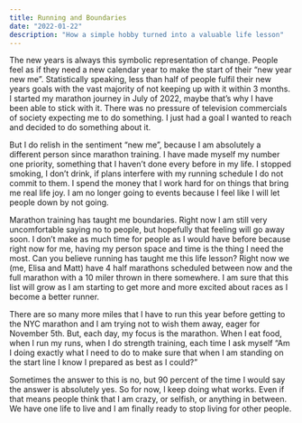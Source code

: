 ```yaml
---
title: Running and Boundaries
date: "2022-01-22"
description: "How a simple hobby turned into a valuable life lesson"
---
```

The new years is always this symbolic representation of change. People feel as if they need a new calendar year to make the start of their “new year new me”. Statistically speaking, less than half of people fulfil their new years goals with the vast majority of not keeping up with it within 3 months. 
I started my marathon journey in July of 2022, maybe that’s why I have been able to stick with it. There was no pressure of television commercials of society expecting me to do something. I just had a goal I wanted to reach and decided to do something about it.

But I do relish in the sentiment “new me”, because I am absolutely a different person since marathon training. I have made myself my number one priority, something that I haven’t done every before in my life. I stopped smoking, I don’t drink, if plans interfere with my running schedule I do not commit to them. I spend the money that I work hard for on things that bring me real life joy. I am no longer going to events because I feel like I will let people down by not going. 

Marathon training has taught me boundaries. Right now I am still very uncomfortable saying no to people, but hopefully that feeling will go away soon. I don’t make as much time for people as I would have before because right now for me, having my person space and time is the thing I need the most. Can you believe running has taught me this life lesson? 
Right now we (me, Elisa and Matt) have 4 half marathons scheduled between now and the full marathon with a 10 miler thrown in there somewhere. I am sure that this list will grow as I am starting to get more and more excited about races as I become a better runner.

There are so many more miles that I have to run this year before getting to the NYC marathon and I am trying not to wish them away, eager for November 5th. But, each day, my focus is the marathon. When I eat food, when I run my runs, when I do strength training, each time I ask myself “Am I doing exactly what I need to do to make sure that when I am standing on the start line I know I prepared as best as I could?”

Sometimes the answer to this is no, but 90 percent of the time I would say the answer is absolutely yes. So for now, I keep doing what works. Even if that means people think that I am crazy, or selfish, or anything in between. We have one life to live and I am finally ready to stop living for other people. 

